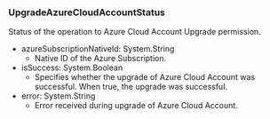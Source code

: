 ### UpgradeAzureCloudAccountStatus
Status of the operation to Azure Cloud Account Upgrade permission.

- azureSubscriptionNativeId: System.String
  - Native ID of the Azure Subscription.
- isSuccess: System.Boolean
  - Specifies whether the upgrade of Azure Cloud Account was successful. When true, the upgrade was successful.
- error: System.String
  - Error received during upgrade of Azure Cloud Account.
